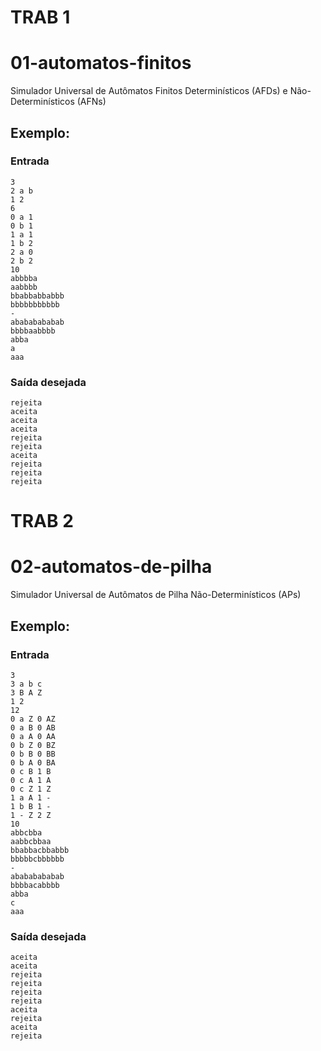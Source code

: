 # TRAB 1
# 01-automatos-finitos
Simulador Universal de Autômatos Finitos Determinísticos (AFDs) e Não-Determinísticos (AFNs)

## Exemplo: 
### Entrada
```
3
2 a b
1 2
6
0 a 1
0 b 1
1 a 1
1 b 2
2 a 0
2 b 2
10
abbbba
aabbbb
bbabbabbabbb
bbbbbbbbbbb
-
abababababab
bbbbaabbbb
abba
a
aaa
```

### Saída desejada
```
rejeita
aceita
aceita
aceita
rejeita
rejeita
aceita
rejeita
rejeita
rejeita
```

# TRAB 2
# 02-automatos-de-pilha
Simulador Universal de Autômatos de Pilha Não-Determinísticos (APs)

## Exemplo: 
### Entrada
```
3
3 a b c
3 B A Z
1 2
12
0 a Z 0 AZ
0 a B 0 AB
0 a A 0 AA
0 b Z 0 BZ
0 b B 0 BB
0 b A 0 BA
0 c B 1 B
0 c A 1 A
0 c Z 1 Z
1 a A 1 -
1 b B 1 -
1 - Z 2 Z
10
abbcbba
aabbcbbaa
bbabbacbbabbb
bbbbbcbbbbbb
-
abababababab
bbbbacabbbb
abba
c
aaa
```

### Saída desejada
```
aceita
aceita
rejeita
rejeita
rejeita
rejeita
aceita
rejeita
aceita
rejeita
```